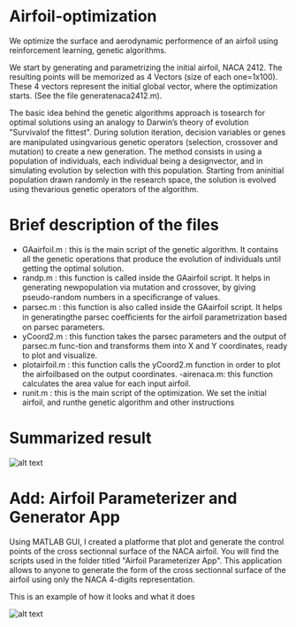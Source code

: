 # Airfoil-optimization
We optimize the surface and aerodynamic performence of an airfoil using reinforcement learning, genetic algorithms. 

We start by generating and parametrizing the initial airfoil, NACA 2412. The resulting points will be memorized as 4 Vectors (size of each one=1x100). These 4 vectors represent the initial global vector, where the optimization starts. (See the file generatenaca2412.m).

The basic idea behind the genetic algorithms approach is tosearch for optimal solutions using an analogy to Darwin’s theory of evolution "Survivalof the ﬁttest". During solution iteration, decision variables or genes are manipulated usingvarious genetic operators (selection, crossover and mutation) to create a new generation. The method consists in using a population of individuals, each individual being a designvector, and in simulating evolution by selection with this population. Starting from aninitial population drawn randomly in the research space, the solution is evolved using thevarious genetic operators of the algorithm.

# Brief description of the files


- GAairfoil.m : this is the main script of the genetic algorithm. It contains all the genetic operations that produce the evolution of individuals until getting the optimal solution.
- randp.m : this function is called inside the GAairfoil script. It helps in generating newpopulation via mutation and crossover, by giving pseudo-random numbers in a speciﬁcrange of values.
- parsec.m : this function is also called inside the GAairfoil script. It helps in generatingthe parsec coeﬃcients for the airfoil parametrization based on parsec parameters.
- yCoord2.m : this function takes the parsec parameters and the output of parsec.m func-tion and transforms them into X and Y coordinates, ready to plot and visualize.
- plotairfoil.m : this function calls the yCoord2.m function in order to plot the airfoilbased on the output coordinates.
-airenaca.m: this function calculates the area value for each input airfoil.
- runit.m : this is the main script of the optimization. We set the initial airfoil, and runthe genetic algorithm and other instructions

# Summarized result
![alt text](https://ibb.co/7yv5kK2)

# Add: Airfoil Parameterizer and Generator App

Using MATLAB GUI, I created a platforme that plot and generate the control points of the cross sectionnal surface of the NACA airfoil. You will find the scripts used in the folder titled "Airfoil Parameterizer App". This application allows to anyone to generate the form of the cross sectionnal surface of the airfoil using only the NACA 4-digits representation.

This is an example of how it looks and what it does

![alt text](https://i.ibb.co/tsFh89P/Capture-d-e-cran-2019-04-12-a-18-11-51.png)

